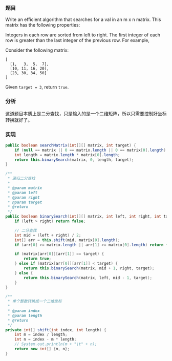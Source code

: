 ### 题目

Write an efficient algorithm that searches for a val in an m x n matrix. This matrix has the following properties:

Integers in each row are sorted from left to right.
The first integer of each row is greater than the last integer of the previous row.
For example,

Consider the following matrix:

```
[
  [1,   3,  5,  7],
  [10, 11, 16, 20],
  [23, 30, 34, 50]
]
```

Given `target = 3`, return `true`.

### 分析

这道题目本质上是二分查找，只是输入的是一个二维矩阵，所以只需要控制好坐标转换就好了。

### 实现

```java
public boolean searchMatrix(int[][] matrix, int target) {
    if (null == matrix || 0 == matrix.length || 0 == matrix[0].length) return false;
    int length = matrix.length * matrix[0].length;
    return this.binarySearch(matrix, 0, length, target);
}

/**
 * 递归二分查找
 *
 * @param matrix
 * @param left
 * @param right
 * @param target
 * @return
 */
public boolean binarySearch(int[][] matrix, int left, int right, int target) {
    if (left > right) return false;

    // 二分查找
    int mid = (left + right) / 2;
    int[] arr = this.shift(mid, matrix[0].length);
    if (arr[0] >= matrix.length || arr[1] >= matrix[0].length) return false;

    if (matrix[arr[0]][arr[1]] == target) {
        return true;
    } else if (matrix[arr[0]][arr[1]] < target) {
        return this.binarySearch(matrix, mid + 1, right, target);
    } else {
        return this.binarySearch(matrix, left, mid - 1, target);
    }
}

/**
 * 单个整数转换成一个二维坐标
 *
 * @param index
 * @param length
 * @return
 */
private int[] shift(int index, int length) {
    int m = index / length;
    int n = index - m * length;
    // System.out.println(m + "\t" + n);
    return new int[] {m, n};
}
```